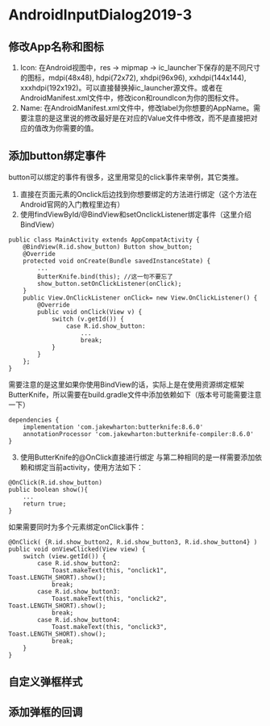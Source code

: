 # AndroidInputDialog2019-3
## 修改App名称和图标
1. Icon: 在Android视图中，res -> mipmap -> ic_launcher下保存的是不同尺寸的图标，mdpi(48x48), hdpi(72x72), xhdpi(96x96), xxhdpi(144x144), xxxhdpi(192x192)。可以直接替换掉ic_launcher源文件。或者在AndroidManifest.xml文件中，修改icon和roundIcon为你的图标文件。
2. Name: 在AndroidManifest.xml文件中，修改label为你想要的AppName。需要注意的是这里说的修改最好是在对应的Value文件中修改，而不是直接把对应的值改为你需要的值。
## 添加button绑定事件
button可以绑定的事件有很多，这里用常见的click事件来举例，其它类推。
1. 直接在页面元素的Onclick后边找到你想要绑定的方法进行绑定（这个方法在Android官网的入门教程里边有）
2. 使用findViewById/@BindView和setOnclickListener绑定事件（这里介绍BindView）
```
public class MainActivity extends AppCompatActivity {
    @BindView(R.id.show_button) Button show_button;
    @Override
    protected void onCreate(Bundle savedInstanceState) {
        ...
        ButterKnife.bind(this); //这一句不要忘了
        show_button.setOnClickListener(onClick);
    }
    public View.OnClickListener onClick= new View.OnClickListener() {
        @Override
        public void onClick(View v) {
            switch (v.getId()) {
                case R.id.show_button:
                    ...
                    break;
            }
        }
    };
}
```
需要注意的是这里如果你使用BindView的话，实际上是在使用资源绑定框架ButterKnife，所以需要在build.gradle文件中添加依赖如下（版本号可能需要注意一下）
```
dependencies {
    implementation 'com.jakewharton:butterknife:8.6.0'
    annotationProcessor 'com.jakewharton:butterknife-compiler:8.6.0'
}
```
3. 使用ButterKnife的@OnClick直接进行绑定
与第二种相同的是一样需要添加依赖和绑定当前activity，使用方法如下：
```
@OnClick(R.id.show_button)
public boolean show(){
    ...
    return true;
}
```
如果需要同时为多个元素绑定onClick事件：
```
@OnClick( {R.id.show_button2, R.id.show_button3, R.id.show_button4} )
public void onViewClicked(View view) {
    switch (view.getId()) {
        case R.id.show_button2:
            Toast.makeText(this, "onclick1", Toast.LENGTH_SHORT).show();
            break;
        case R.id.show_button3:
            Toast.makeText(this, "onclick2", Toast.LENGTH_SHORT).show();
            break;
        case R.id.show_button4:
            Toast.makeText(this, "onclick3", Toast.LENGTH_SHORT).show();
            break;
    }
}
```
## 自定义弹框样式
## 添加弹框的回调